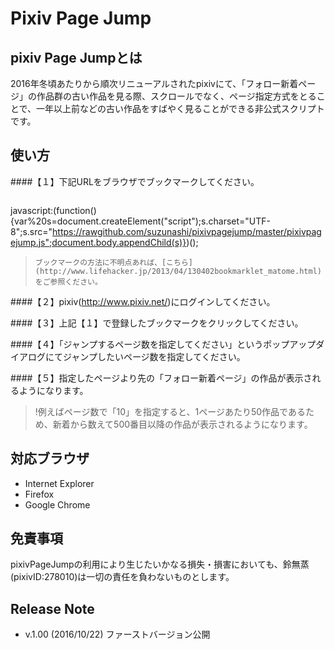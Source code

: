Pixiv Page Jump
==========

pixiv Page Jumpとは
-------------
2016年冬頃あたりから順次リニューアルされたpixivにて、「フォロー新着ページ」の作品群の古い作品を見る際、スクロールでなく、ページ指定方式をとることで、一年以上前などの古い作品をすばやく見ることができる非公式スクリプトです。

使い方
-------------
####【１】下記URLをブラウザでブックマークしてください。  
>```javascript
javascript:(function(){var%20s=document.createElement("script");s.charset="UTF-8";s.src="https://rawgithub.com/suzunashi/pixivpagejump/master/pixivpagejump.js";document.body.appendChild(s)})();
>```  
>ブックマークの方法に不明点あれば、[こちら](http://www.lifehacker.jp/2013/04/130402bookmarklet_matome.html)をご参照ください。  

####【２】pixiv(http://www.pixiv.net/)にログインしてください。

####【３】上記【１】で登録したブックマークをクリックしてください。

####【４】「ジャンプするページ数を指定してください」というポップアップダイアログにてジャンプしたいページ数を指定してください。

####【５】指定したページより先の「フォロー新着ページ」の作品が表示されるようになります。
>!例えばページ数で「10」を指定すると、1ページあたり50作品であるため、新着から数えて500番目以降の作品が表示されるようになります。

対応ブラウザ
-------------
* Internet Explorer  
* Firefox  
* Google Chrome  

免責事項
-------------
pixivPageJumpの利用により生じたいかなる損失・損害においても、鈴無蒸(pixivID:278010)は一切の責任を負わないものとします。

Release Note
-------------
* v.1.00 (2016/10/22) ファーストバージョン公開
